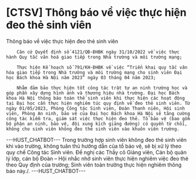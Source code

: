 # [CTSV] Thông báo về việc thực hiện đeo thẻ sinh viên

Thông báo về việc thực hiện đeo thẻ sinh viên
        
	
		Căn cứ Quyết định số 4121/QĐ-ĐHBK ngày 31/10/2022 về việc thực hành Quy tắc văn hoá giao tiếp trong Nhà trường và môi trường mạng;
	
		Thực hiện Kế hoạch số 791/KH-ĐHBK về việc “Triển khai quy tắc văn hóa giao tiếp trong Nhà trường và môi trường mạng cho sinh viên Đại học Bách khoa Hà Nội năm 2023” ngày 03 tháng 04 năm 2023;
	
		Nhằm đảm bảo thực hiện tốt công tác trật tự an ninh trường học và góp phần xây dựng hình ảnh và thương hiệu nhà trường. Đại học Bách khoa Hà Nội thông báo toàn thể sinh viên khi thực hiện các hoạt động tại Đại học cần thực hiện nghiêm túc quy định về đeo thẻ sinh viên. Từ ngày 01/05/2023, Phòng Công tác Sinh viên, Đoàn Thanh niên, Hội sinh viên, Phòng An ninh, bảo vệ của Đại học Bách khoa Hà Nội sẽ tăng cường công tác kiểm tra, giám sát việc thực hiện đeo thẻ. Tổ bảo vệ (bao gồm bộ phận an ninh, bảo vệ, đội xung kích giảng đường) có quyền từ chối, không cho sinh viên không đeo thẻ sinh viên vào khuôn viên trường. 
 ---HUST_CHATBOT---
Trong trường hợp sinh viên không đeo thẻ sinh viên khi vào trường, không tuân thủ hướng dẫn của tổ bảo vệ, sẽ bị xử lý theo quy chế Công tác Sinh viên. Đề nghị các Thầy cô Giảng viên, Cán bộ quản lý lớp, cán bộ Đoàn – Hội nhắc nhở sinh viên thực hiện nghiêm việc đeo thẻ theo Quy định của trường; Sinh viên toàn trường thực hiện nghiêm thông báo này./. 
 ---HUST_CHATBOT---
